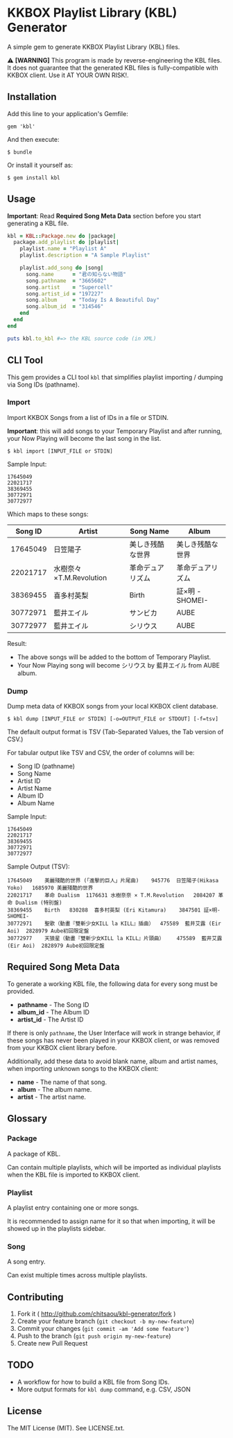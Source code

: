 # KKBOX Playlist Library (KBL) Generator

A simple gem to generate KKBOX Playlist Library (KBL) files.

:warning: **[WARNING]** This program is made by reverse-engineering the KBL files. It does not guarantee that the generated KBL files is fully-compatible with KKBOX client. Use it AT YOUR OWN RISK!.

## Installation

Add this line to your application's Gemfile:

    gem 'kbl'

And then execute:

    $ bundle

Or install it yourself as:

    $ gem install kbl

## Usage

**Important**: Read **Required Song Meta Data** section before you start generating a KBL file.

```rb
kbl = KBL::Package.new do |package|
  package.add_playlist do |playlist|
    playlist.name = "Playlist A"
    playlist.description = "A Sample Playlist"

    playlist.add_song do |song|
      song.name      = "君の知らない物語"
      song.pathname  = "3665602"
      song.artist    = "Supercell"
      song.artist_id = "197227"
      song.album     = "Today Is A Beautiful Day"
      song.album_id  = "314546"
    end
  end
end

puts kbl.to_kbl #=> the KBL source code (in XML)
```

## CLI Tool

This gem provides a CLI tool `kbl` that simplifies playlist importing / dumping via Song IDs (pathname).

### Import

Import KKBOX Songs from a list of IDs in a file or STDIN.

**Important**: this will add songs to your Temporary Playlist and after running, your Now Playing will become the last song in the list.

```shell-session
$ kbl import [INPUT_FILE or STDIN]
```

Sample Input:

    17645049
    22021717
    38369455
    30772971
    30772977

Which maps to these songs:

| Song ID | Artist | Song Name | Album |
|---------|--------|-----------|-------|
| 17645049 | 日笠陽子 | 美しき残酷な世界 | 美しき残酷な世界 |
| 22021717 | 水樹奈々×T.M.Revolution | 革命デュアリズム | 革命デュアリズム |
| 38369455 | 喜多村英梨 | Birth | 証×明 -SHOMEI- |
| 30772971 | 藍井エイル | サンビカ | AUBE |
| 30772977 | 藍井エイル | シリウス | AUBE |

Result:

* The above songs will be added to the bottom of Temporary Playlist.
* Your Now Playing song will become シリウス by 藍井エイル from AUBE album.

### Dump

Dump meta data of KKBOX songs from your local KKBOX client database.

```shell-session
$ kbl dump [INPUT_FILE or STDIN] [-o=OUTPUT_FILE or STDOUT] [-f=tsv]
```

The default output format is TSV (Tab-Separated Values, the Tab version of CSV.)

For tabular output like TSV and CSV, the order of columns will be:

* Song ID (pathname)
* Song Name
* Artist ID
* Artist Name
* Album ID
* Album Name

Sample Input:

    17645049
    22021717
    38369455
    30772971
    30772977

Sample Output (TSV):

    17645049	美麗殘酷的世界 (「進擊的巨人」片尾曲)	945776	日笠陽子(Hikasa Yoko)	1685970	美麗殘酷的世界
    22021717	革命 Dualism	1176631	水樹奈奈 × T.M.Revolution	2084207	革命 Dualism (特別盤)
    38369455	Birth	830288	喜多村英梨 (Eri Kitamura)	3847501	証×明-SHOMEI-
    30772971	聖歌（動畫『雙斬少女KILL la KILL』插曲）	475589	藍井艾露 (Eir Aoi)	2828979	Aube初回限定盤
    30772977	天狼星（動畫『雙斬少女KILL la KILL』片頭曲）	475589	藍井艾露 (Eir Aoi)	2828979	Aube初回限定盤

## Required Song Meta Data

To generate a working KBL file, the following data for every song must be provided.

* **pathname** - The Song ID
* **album_id** - The Album ID
* **artist_id** - The Artist ID

If there is only `pathname`, the User Interface will work in strange behavior, if these songs has never been played in your KKBOX client, or was removed from your KKBOX client library before.

Additionally, add these data to avoid blank name, album and artist names, when importing unknown songs to the KKBOX client:

* **name** - The name of that song.
* **album** - The album name.
* **artist** - The artist name.

## Glossary

### Package

A package of KBL.

Can contain multiple playlists, which will be imported as individual playlists when the KBL file is imported to KKBOX client.

### Playlist

A playlist entry containing one or more songs.

It is recommended to assign name for it so that when importing, it will be showed up in the playlists sidebar.

### Song

A song entry.

Can exist multiple times across multiple playlists.

## Contributing

1. Fork it ( http://github.com/chitsaou/kbl-generator/fork )
2. Create your feature branch (`git checkout -b my-new-feature`)
3. Commit your changes (`git commit -am 'Add some feature'`)
4. Push to the branch (`git push origin my-new-feature`)
5. Create new Pull Request

## TODO

* A workflow for how to build a KBL file from Song IDs.
* More output formats for `kbl dump` command, e.g. CSV, JSON

## License

The MIT License (MIT). See LICENSE.txt.
